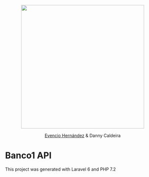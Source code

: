 <p align="center">
    <a href="https://ehiwebs.com.ve/">
        <img src="https://ehiwebs.com.ve/copyrights/logo_black.png" width="400">
    </a>
</p>
<p align="center">
    <a href="https://evenciohernandez.com.ve/">Evencio Hernández</a> & Danny Caldeira
</p>

# Banco1 API

This project was generated with Laravel 6 and PHP 7.2